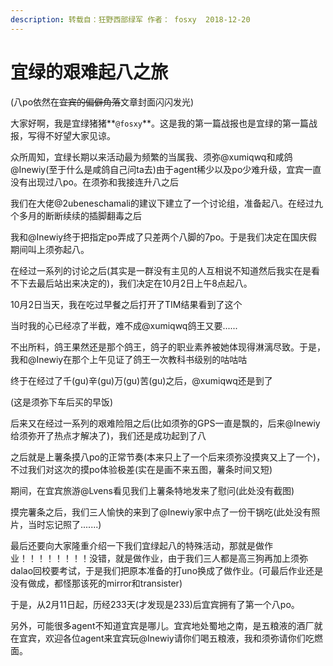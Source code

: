 ```yaml
---
description: 转载自：狂野西部绿军 作者： fosxy  2018-12-20
---
```


# 宜绿的艰难起八之旅

  \(八po依然在~~宜宾的偏僻角落~~文章封面闪闪发光\)  

大家好啊，我是宜绿猪猪**`@fosxy`**。这是我的第一篇战报也是宜绿的第一篇战报，写得不好望大家见谅。

众所周知，宜绿长期以来活动最为频繁的当属我、须弥@xumiqwq和咸鸽@Inewiy\(至于什么是咸鸽自己问ta去\)由于agent稀少以及po少难升级，宜宾一直没有出现过八po。在须弥和我接连升八之后

我们在大佬@2ubeneschamali的建议下建立了一个讨论组，准备起八。在经过九个多月的断断续续的插脚翻毒之后

我和@Inewiy终于把指定po弄成了只差两个八脚的7po。于是我们决定在国庆假期间叫上须弥起八。  


在经过一系列的讨论之后\(其实是一群没有主见的人互相说不知道然后我实在是看不下去最后站出来决定的\)，我们决定在10月2日上午8点起八。

10月2日当天，我在吃过早餐之后打开了TIM结果看到了这个     

当时我的心已经凉了半截，难不成@xumiqwq鸽王又要......

不出所料，鸽王果然还是那个鸽王，鸽子的职业素养被她体现得淋漓尽致。于是，我和@Inewiy在那个上午见证了鸽王一次教科书级别的咕咕咕  


终于在经过了千\(gu\)辛\(gu\)万\(gu\)苦\(gu\)之后，@xumiqwq还是到了

\(这是须弥下车后买的早饭\)

后来又在经过一系列的艰难险阻之后\(比如须弥的GPS一直是飘的，后来@Inewiy给须弥开了热点才解决了\)，我们还是成功起到了八

之后就是上薯条摸八po的正常节奏\(本来只上了一个后来须弥没摸爽又上了一个\)，不过我们对这次的摸po体验极差\(实在是画不来五图，薯条时间又短\)

 期间，在宜宾旅游@Lvens看见我们上薯条特地发来了慰问\(此处没有截图\)

 摸完薯条之后，我们三人愉快的来到了@Inewiy家中点了一份干锅吃\(此处没有照片，当时忘记照了.......\)

 最后还要向大家隆重介绍一下我们宜绿起八的特殊活动，那就是做作业！！！！！！！！没错，就是做作业，由于我们三人都是高三狗再加上须弥dalao回校要考试，于是我们把原本准备的打uno换成了做作业。\(可最后作业还是没有做成，都怪那该死的mirror和transister\)

 于是，从2月11日起，历经233天\(才发现是233\)后宜宾拥有了第一个八po。

 另外，可能很多agent不知道宜宾是哪儿。宜宾地处蜀地之南，是五粮液的酒厂就在宜宾，欢迎各位agent来宜宾玩@Inewiy请你们喝五粮液，我和须弥请你们吃燃面。

